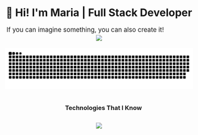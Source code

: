 

<h1 align="center">👋 Hi! I'm Maria | Full Stack Developer</h1>

<div align="center">
  <p align="center" style="text-align: justify; margin: 4px; font-size: 17px" >If you can imagine something, you can also create it!</p>
<!--   <img style="height: 250px" src="https://img.freepik.com/free-vector/cute-astronaut-playing-basketball-moon-cartoon-vector-icon-illustration-science-technology-isolated_138676-4549.jpg?w=740&t=st=1705443104~exp=1705443704~hmac=addf9fe5c8b08eca76c1af931a0a2c2f30554d9f42e6389e27b9a34c6dba8aab"> -->
<!--   <img style="height: 250px" src="https://img.freepik.com/free-vector/cute-astronaut-with-cat-floating-space-cartoon-vector-icon-illustration-science-animal-isolated_138676-6916.jpg?w=740&t=st=1705444280~exp=1705444880~hmac=cbc40b8c68ec16bf870972c8a5a7dfd3ea676908bf00efd1a872d7210c405752"> -->
  <img style="height: 250px" src="https://img.freepik.com/free-vector/cute-astronaut-floating-with-planet-balloon-space-cartoon-vector-icon-illustration-technology-science-icon-concept-isolated-premium-vector-flat-cartoon-style_138676-3850.jpg?t=st=1705444280~exp=1705444880~hmac=147b09d1c612ab8b7ae893d8f852657543bebe6347603007225118bf7b10791a">
</div>
<br>

<!--- snake -->
<div align="center">
  <img  src="https://github.com/1999AZZAR/1999AZZAR/blob/main/resources/img/grid-snake.svg"
       alt="snake" /></a>
</div>

<!--- stats (start) 
<table align="center">
  <tr border="none">
    <td width="50%" align="center">
      <img  align="center"  src="https://github-readme-stats.anuraghazra1.vercel.app/api/top-langs/?username=Belu-11&theme=dark&hide_border=false&no-bg=true&no-frame=true&langs_count=10"/>
    </td>
  </tr>
</table>
-->

<!--h1 without bottom border-->
<div id="user-content-toc">
  <ul align="center">
    <summary><h3 style="display: inline-block">Technologies That I Know</h3></summary>
  </ul>
</div>
<!--tech stack icons-->
<p align="center">
  <a href="https://skillicons.dev">
    <img src="https://skillicons.dev/icons?i=py,js,java,cs,react,redux,threejs,nodejs,tailwind,django,linux,bootstrap,grafana,figma&perline=14" />
  </a>
</p>
